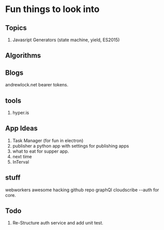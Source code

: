 # Fun things to look into #

## Topics ##
1. Javasript Generators (state machine, yield, ES2015)

## Algorithms ##

## Blogs ##
andrewlock.net bearer tokens.

## tools ##
1. hyper.is

## App Ideas ##
1. Task Manager (for fun in electron)
1. publisher a python app with settings for publishing apps
1. what to eat for supper app.
1. next time
1. InTerval

## stuff ##
webworkers
awesome hacking github repo
graphQl
cloudscribe --auth for core.

## Todo ##
1. Re-Structure auth service and add unit test.